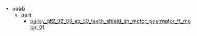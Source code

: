 * oobb
  * part
    * [pulley_gt2_02_06_ex_60_teeth_shield_sh_motor_gearmotor_tt_motor_01](oobb/part/pulley_gt2_02_06_ex_60_teeth_shield_sh_motor_gearmotor_tt_motor_01)
